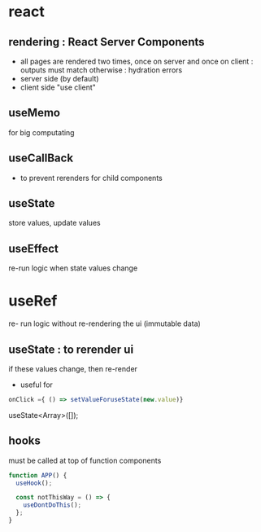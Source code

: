 # react

## rendering : React Server Components

- all pages are rendered two times, once on server and once on client : outputs must match otherwise : hydration errors
- server side (by default)
- client side "use client"

## useMemo

for big computating

## useCallBack

- to prevent rerenders for child components

## useState

store values, update values

## useEffect

re-run logic when state values change

# useRef

re- run logic without re-rendering the ui (immutable data)

## useState : to rerender ui

if these values change, then re-render

- useful for

```js
onClick ={ () => setValueForuseState(new.value)}
```

useState<Array<CandlestickData>>([]);

## hooks

must be called at top of function components

```js
function APP() {
  useHook();

  const notThisWay = () => {
    useDontDoThis();
  };
}
```
